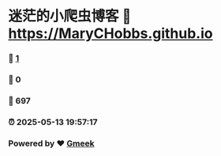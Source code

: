 # 迷茫的小爬虫博客 :link: https://MaryCHobbs.github.io 
### :page_facing_up: [1](https://MaryCHobbs.github.io/tag.html) 
### :speech_balloon: 0 
### :hibiscus: 697 
### :alarm_clock: 2025-05-13 19:57:17 
### Powered by :heart: [Gmeek](https://github.com/Meekdai/Gmeek)
